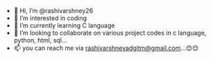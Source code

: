 - 👋 Hi, I’m @rashivarshney26
- 👀 I’m interested in coding
- 🌱 I’m currently learning C language
- 💞️ I’m looking to collaborate on various project codes in c language, python, html, sql...
- 📫 you can reach me via rashivarshneyadgitm@gmail.com...😊😊

<!---
rashivarshney26/rashivarshney26 is a ✨ special ✨ repository because its `README.md` (this file) appears on your GitHub profile.
You can click the Preview link to take a look at your changes.
--->
